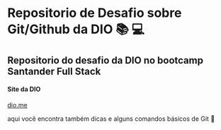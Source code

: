 # Repositorio de Desafio sobre Git/Github da DIO :books: :computer:
## Repositorio do desafio da DIO no bootcamp Santander Full Stack

#### Site da DIO
[dio.me](dio.me)

aqui você encontra também dicas e alguns comandos básicos de Git :full_moon_with_face:
